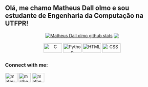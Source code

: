 ## Olá, me chamo Matheus Dall olmo e sou estudante de Engenharia da Computação na UTFPR!
<div align="center">
  <a href="https://github.com/matheusdallolmo">
  <img align="center" src="https://github-readme-stats.vercel.app/api?username=matheusdallolmo&show_icons=true&include_all_commits=true&theme=github_dark&hide_border=true" alt="Matheus Dall olmo github stats" /></a>
  <a href="https://github.com/matheusdallolmo/github-readme-stats">
  <img align="center" src="https://github-readme-stats.vercel.app/api/top-langs/?username=matheusdallolmo&layout=compact&theme=github_dark&hide_border=true" />
  </a>
<div style="display: inline_block"><br>
  <img align="center" alt="C" height="30" width="60" src="https://img.shields.io/badge/C-00599C?style=for-the-badge&logo=c&logoColor=white">
  <img align="center" alt="Python" height="30" width="60" src="https://img.shields.io/badge/Python-FFD43B?style=for-the-badge&logo=python&logoColor=blue">
  <img align="center" alt="HTML" height="30" width="60" src="https://img.shields.io/badge/HTML5-E34F26?style=for-the-badge&logo=html5&logoColor=white">
  <img align="center" alt="CSS" height="30" width="60" src="https://img.shields.io/badge/CSS3-1572B6?style=for-the-badge&logo=css3&logoColor=white">

##

<h3 align="left">Connect with me:</h3>
<p align="left">
<a href="https://twitter.com/mateusdll" target="blank"><img align="center" src="https://raw.githubusercontent.com/rahuldkjain/github-profile-readme-generator/master/src/images/icons/Social/twitter.svg" alt="mateusdll" height="30" width="40" /></a>
<a href="https://fb.com/matheus dall olmo" target="blank"><img align="center" src="https://raw.githubusercontent.com/rahuldkjain/github-profile-readme-generator/master/src/images/icons/Social/facebook.svg" alt="matheus dall olmo" height="30" width="40" /></a>
<a href="https://instagram.com/matheus.dallolmo" target="blank"><img align="center" src="https://raw.githubusercontent.com/rahuldkjain/github-profile-readme-generator/master/src/images/icons/Social/instagram.svg" alt="matheus.dallolmo" height="30" width="40" /></a>
</p>
